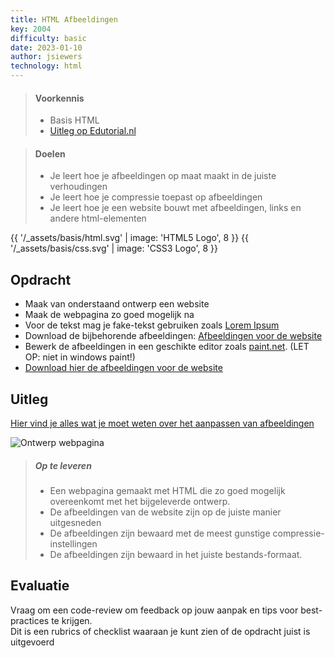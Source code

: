 ```yaml
---
title: HTML Afbeeldingen
key: 2004
difficulty: basic
date: 2023-01-10
author: jsiewers
technology: html
---
```


> #### Voorkennis
> * Basis HTML
> * [Uitleg op Edutorial.nl](https://www.edutorial.nl/html/afbeeldingen-aanpassen/)

> #### Doelen
> * Je leert hoe je afbeeldingen op maat maakt in de juiste verhoudingen
> * Je leert hoe je compressie toepast op afbeeldingen
> * Je leert hoe je een website bouwt met afbeeldingen, links en andere html-elementen

{{ '/_assets/basis/html.svg' | image: 'HTML5 Logo', 8 }}
{{ '/_assets/basis/css.svg' | image: 'CSS3 Logo', 8 }}

## Opdracht
* Maak van onderstaand ontwerp een website
* Maak de webpagina zo goed mogelijk na
* Voor de tekst mag je fake-tekst gebruiken zoals [Lorem Ipsum](https://www.lipsum.com/)
* Download de bijbehorende afbeeldingen: [Afbeeldingen voor de website](https://static.edutorial.nl/html/wilkens-materiaal.zip)
* Bewerk de afbeeldingen in een geschikte editor zoals [paint.net](https://www.getpaint.net/download.html). (LET OP: niet in windows paint!)
* [Download hier de afbeeldingen voor de website](https://static.edutorial.nl/html/wilkens-materiaal.zip)

## Uitleg
[Hier vind je alles wat je moet weten over het aanpassen van afbeeldingen](https://www.edutorial.nl/html/afbeeldingen-aanpassen/)

![Ontwerp webpagina](https://static.edutorial.nl/html/over_ons@0.5x.png)


> ##### Op te leveren
> * Een webpagina gemaakt met HTML die zo goed mogelijk overeenkomt met het bijgeleverde ontwerp.
> * De afbeeldingen van de website zijn op de juiste manier uitgesneden
> * De afbeeldingen zijn bewaard met de meest gunstige compressie-instellingen
> * De afbeeldingen zijn bewaard in het juiste bestands-formaat.

## Evaluatie
Vraag om een code-review om feedback op jouw aanpak en tips voor best-practices te krijgen.<br>
Dit is een rubrics of checklist waaraan je kunt zien of de opdracht juist is uitgevoerd
